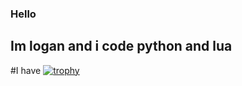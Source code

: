 ### Hello
## Im logan and i code python and lua
#I have 
[![trophy](https://github-profile-trophy.vercel.app/?username=ryo-ma)](https://github.com/ryo-ma/github-profile-trophy)
